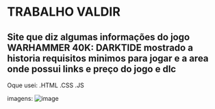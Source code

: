 # TRABALHO VALDIR

## Site que diz algumas informações do jogo WARHAMMER 40K: DARKTIDE mostrado a historia requisitos minimos para jogar e a area onde possui links e preço do jogo e dlc 

Oque usei:
.HTML
.CSS
.JS 

imagens:
![image](https://github.com/user-attachments/assets/09d116e0-69e3-482b-adfa-48da5d80f5f1)
